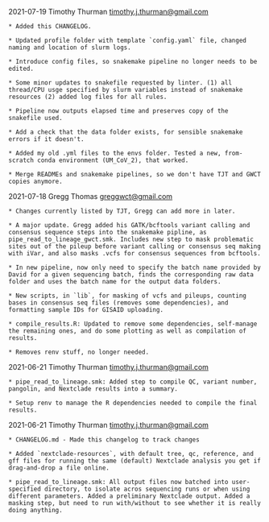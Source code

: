 2021-07-19 Timothy Thurman <timothy.j.thurman@gmail.com>

    * Added this CHANGELOG.

    * Updated profile folder with template `config.yaml` file, changed naming and location of slurm logs. 

    * Introduce config files, so snakemake pipeline no longer needs to be edited. 

    * Some minor updates to snakefile requested by linter. (1) all thread/CPU usge specified by slurm variables instead of snakemake resources (2) added log files for all rules.

    * Pipeline now outputs elapsed time and preserves copy of the snakefile used.

    * Add a check that the data folder exists, for sensible snakemake errors if it doesn't.

    * Added my old .yml files to the envs folder. Tested a new, from-scratch conda environment (UM_CoV_2), that worked. 

    * Merge READMEs and snakemake pipelines, so we don't have TJT and GWCT copies anymore. 


2021-07-18 Gregg Thomas <greggwct@gmail.com>

    * Changes currently listed by TJT, Gregg can add more in later.

    * A major update. Gregg added his GATK/bcftools variant calling and consensus sequence steps into the snakemake pipline, as pipe_read_to_lineage_gwct.smk. Includes new step to mask problematic sites out of the pileup before variant calling or consensus seq making with iVar, and also masks .vcfs for consensus sequences from bcftools. 

    * In new pipeline, now only need to specify the batch name provided by David for a given sequencing batch, finds the corresponding raw data folder and uses the batch name for the output data folders. 

    * New scripts, in `lib`, for masking of vcfs and pileups, counting bases in consensus seq files (removes some dependencies), and formatting sample IDs for GISAID uploading.

    * compile_results.R: Updated to remove some dependencies, self-manage the remaining ones, and do some plotting as well as compilation of results.

    * Removes renv stuff, no longer needed.    

2021-06-21  Timothy Thurman  <timothy.j.thurman@gmail.com>

    * pipe_read_to_lineage.smk: Added step to compile QC, variant number, pangolin, and Nextclade results into a summary. 

    * Setup renv to manage the R dependencies needed to compile the final results. 

2021-06-21  Timothy Thurman  <timothy.j.thurman@gmail.com>

    * CHANGELOG.md - Made this changelog to track changes

    * Added `nextclade-resources`, with default tree, qc, reference, and gff files for running the same (default) Nextclade analysis you get if drag-and-drop a file online. 

    * pipe_read_to_lineage.smk: All output files now batched into user-specified directory, to isolate acros sequencing runs or when using different parameters. Added a preliminary Nextclade output. Added a masking step, but need to run with/without to see whether it is really doing anything. 